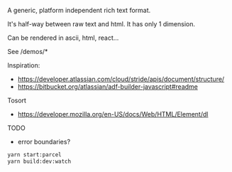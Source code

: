A generic, platform independent rich text format.

It's half-way between raw text and html. It has only 1 dimension.

Can be rendered in ascii, html, react...

See /demos/*


Inspiration:
* https://developer.atlassian.com/cloud/stride/apis/document/structure/
* https://bitbucket.org/atlassian/adf-builder-javascript#readme


Tosort
* https://developer.mozilla.org/en-US/docs/Web/HTML/Element/dl

TODO
* error boundaries?


```bash
yarn start:parcel
yarn build:dev:watch
```
